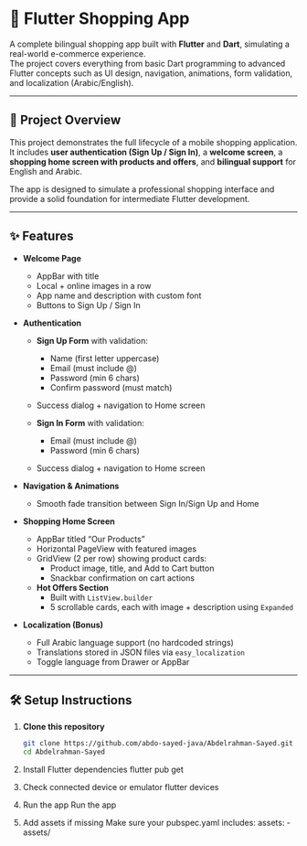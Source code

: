 # 🛒 Flutter Shopping App

A complete bilingual shopping app built with **Flutter** and **Dart**, simulating a real-world e-commerce experience.  
The project covers everything from basic Dart programming to advanced Flutter concepts such as UI design, navigation, animations, form validation, and localization (Arabic/English).

---

## 📌 Project Overview

This project demonstrates the full lifecycle of a mobile shopping application.  
It includes **user authentication (Sign Up / Sign In)**, a **welcome screen**, a **shopping home screen with products and offers**, and **bilingual support** for English and Arabic.

The app is designed to simulate a professional shopping interface and provide a solid foundation for intermediate Flutter development.

---

## ✨ Features

- **Welcome Page**

  - AppBar with title
  - Local + online images in a row
  - App name and description with custom font
  - Buttons to Sign Up / Sign In

- **Authentication**

  - **Sign Up Form** with validation:
    - Name (first letter uppercase)
    - Email (must include @)
    - Password (min 6 chars)
    - Confirm password (must match)
  - Success dialog + navigation to Home screen

  - **Sign In Form** with validation:
    - Email (must include @)
    - Password (min 6 chars)
  - Success dialog + navigation to Home screen

- **Navigation & Animations**

  - Smooth fade transition between Sign In/Sign Up and Home

- **Shopping Home Screen**

  - AppBar titled “Our Products”
  - Horizontal PageView with featured images
  - GridView (2 per row) showing product cards:
    - Product image, title, and Add to Cart button
    - Snackbar confirmation on cart actions
  - **Hot Offers Section**
    - Built with `ListView.builder`
    - 5 scrollable cards, each with image + description using `Expanded`

- **Localization (Bonus)**
  - Full Arabic language support (no hardcoded strings)
  - Translations stored in JSON files via `easy_localization`
  - Toggle language from Drawer or AppBar

---

## 🛠️ Setup Instructions

1. **Clone this repository**

   ```bash
   git clone https://github.com/abdo-sayed-java/Abdelrahman-Sayed.git
   cd Abdelrahman-Sayed

   ```

2. Install Flutter dependencies
   flutter pub get

3. Check connected device or emulator
   flutter devices

4. Run the app
   Run the app

5. Add assets if missing
   Make sure your pubspec.yaml includes:
   assets: - assets/
